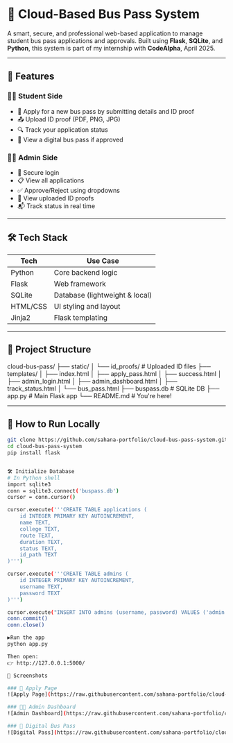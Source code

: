 # 🚌 Cloud-Based Bus Pass System

A smart, secure, and professional web-based application to manage student bus pass applications and approvals. Built using **Flask**, **SQLite**, and **Python**, this system is part of my internship with **CodeAlpha**, April 2025.

---

## 🌟 Features

### 👨‍🎓 Student Side
- 📝 Apply for a new bus pass by submitting details and ID proof
- 📤 Upload ID proof (PDF, PNG, JPG)
- 🔍 Track your application status
- 🪪 View a digital bus pass if approved

### 🧑‍💼 Admin Side
- 🔐 Secure login
- 📋 View all applications
- ✅ Approve/Reject using dropdowns
- 📎 View uploaded ID proofs
- 📬 Track status in real time

---

## 🛠️ Tech Stack

| Tech        | Use Case                       |
|-------------|--------------------------------|
| Python      | Core backend logic             |
| Flask       | Web framework                  |
| SQLite      | Database (lightweight & local) |
| HTML/CSS    | UI styling and layout          |
| Jinja2      | Flask templating               |

---

## 📁 Project Structure

cloud-bus-pass/ ├── static/ │ └── id_proofs/ # Uploaded ID files ├── templates/ │ ├── index.html │ ├── apply_pass.html │ ├── success.html │ ├── admin_login.html │ ├── admin_dashboard.html │ ├── track_status.html │ └── bus_pass.html ├── buspass.db # SQLite DB ├── app.py # Main Flask app └── README.md # You're here!

---

## 🚀 How to Run Locally

```bash
git clone https://github.com/sahana-portfolio/cloud-bus-pass-system.git
cd cloud-bus-pass-system
pip install flask


🛠 Initialize Database
# In Python shell
import sqlite3
conn = sqlite3.connect('buspass.db')
cursor = conn.cursor()

cursor.execute('''CREATE TABLE applications (
    id INTEGER PRIMARY KEY AUTOINCREMENT,
    name TEXT,
    college TEXT,
    route TEXT,
    duration TEXT,
    status TEXT,
    id_path TEXT
)''')

cursor.execute('''CREATE TABLE admins (
    id INTEGER PRIMARY KEY AUTOINCREMENT,
    username TEXT,
    password TEXT
)''')

cursor.execute("INSERT INTO admins (username, password) VALUES ('admin', 'admin123')")
conn.commit()
conn.close()

▶️Run the app
python app.py

Then open:
👉 http://127.0.0.1:5000/

📸 Screenshots

### 📝 Apply Page  
![Apply Page](https://raw.githubusercontent.com/sahana-portfolio/cloud-bus-pass-system/main/apply.png)

### 🧑‍💼 Admin Dashboard  
![Admin Dashboard](https://raw.githubusercontent.com/sahana-portfolio/cloud-bus-pass-system/main/admin.png)

### 🪪 Digital Bus Pass  
![Digital Pass](https://raw.githubusercontent.com/sahana-portfolio/cloud-bus-pass-system/main/pass.png)

